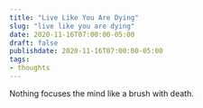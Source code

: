 ```yaml
---
title: "Live Like You Are Dying"
slug: "live like you are dying"
date: 2020-11-16T07:00:00-05:00
draft: false
publishdate: 2020-11-16T07:00:00-05:00
tags:
- thoughts
---
```


Nothing focuses the mind like a brush with death.

